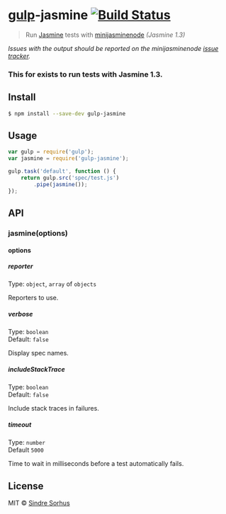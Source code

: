 # [gulp](http://gulpjs.com)-jasmine [![Build Status](https://travis-ci.org/sindresorhus/gulp-jasmine.svg?branch=master)](https://travis-ci.org/sindresorhus/gulp-jasmine)

> Run [Jasmine](http://jasmine.github.io/2.0/introduction.html) tests with [minijasminenode](https://github.com/juliemr/minijasminenode) *(Jasmine 1.3)*

*Issues with the output should be reported on the minijasminenode [issue tracker](https://github.com/juliemr/minijasminenode).*

### This for exists to run tests with Jasmine 1.3.


## Install

```sh
$ npm install --save-dev gulp-jasmine
```


## Usage

```js
var gulp = require('gulp');
var jasmine = require('gulp-jasmine');

gulp.task('default', function () {
	return gulp.src('spec/test.js')
		.pipe(jasmine());
});
```


## API

### jasmine(options)

#### options

##### reporter

Type: `object`, `array` of `objects`

Reporters to use.

##### verbose

Type: `boolean`  
Default: `false`

Display spec names.

##### includeStackTrace

Type: `boolean`  
Default: `false`

Include stack traces in failures.

##### timeout

Type: `number`  
Default `5000`

Time to wait in milliseconds before a test automatically fails.


## License

MIT © [Sindre Sorhus](http://sindresorhus.com)
